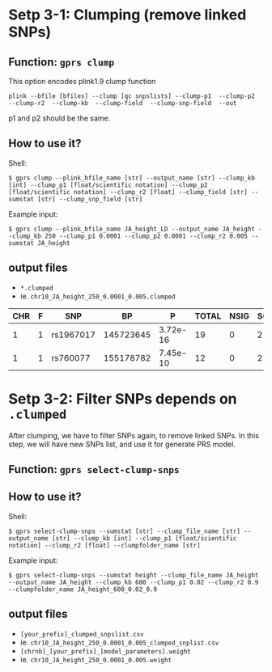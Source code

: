 # Setp 3-1: Clumping (remove linked SNPs)

## Function: `gprs clump`

This option encodes plink1.9 clump function

```
plink --bfile [bfiles] --clump [qc snpslists] --clump-p1  --clump-p2  --clump-r2  --clump-kb  --clump-field  --clump-snp-field  --out 
```

p1 and p2 should be the same.

## How to use it?

Shell:

```shell
$ gprs clump --plink_bfile_name [str] --output_name [str] --clump_kb [int] --clump_p1 [float/scientific notation] --clump_p2 [float/scientific notation] --clump_r2 [float] --clump_field [str] --sumstat [str] --clump_snp_field [str] 
```

Example input:

```shell
$ gprs clump --plink_bfile_name JA_height_LD --output_name JA_height --clump_kb 250 --clump_p1 0.0001 --clump_p2 0.0001 --clump_r2 0.005 --sumstat JA_height
```

## output files
- `*.clumped`
- ie. `chr10_JA_height_250_0.0001_0.005.clumped`

|CHR|F|SNP|BP|P|TOTAL|NSIG|S05|S01|S001|S0001|SP2|
|---|---|---|---|---|---|---|---|---|---|---|---|
|1   | 1   |rs1967017 | 145723645  | 3.72e-16   |    19  |    0  |    2   |   6  |    3  |    8 |rs11590105(1),rs17352281(1),rs9728345(1),rs11587821(1)|
|1   | 1  |  rs760077  |155178782 |  7.45e-10    |   12   |   0   |   2  |    2   |   1 |     7 |rs11589479(1),rs3766918(1),rs4625273(1),rs4745(1),rs12904(1)|


# Setp 3-2: Filter SNPs depends on `.clumped` 
After clumping, we have to filter SNPs again, to remove linked SNPs.
In this step, we will have new SNPs list, and use it for generate PRS model.

## Function: `gprs select-clump-snps`

## How to use it?

Shell:

```shell
$ gprs select-clump-snps --sumstat [str] --clump_file_name [str] --output_name [str] --clump_kb [int] --clump_p1 [float/scientific notation] --clump_r2 [float] --clumpfolder_name [str]
```

Example input:

```shell
$ gprs select-clump-snps --sumstat height --clump_file_name JA_height --output_name JA_height --clump_kb 600 --clump_p1 0.02 --clump_r2 0.9 --clumpfolder_name JA_height_600_0.02_0.9

```

## output files

- `[your_prefix]_clumped_snpslist.csv`
- ie. `chr10_JA_height_250_0.0001_0.005_clumped_snplist.csv`
- `[chrnb]_[your_prefix]_[model_parameters].weight`
- ie. `chr10_JA_height_250_0.0001_0.005.weight`


